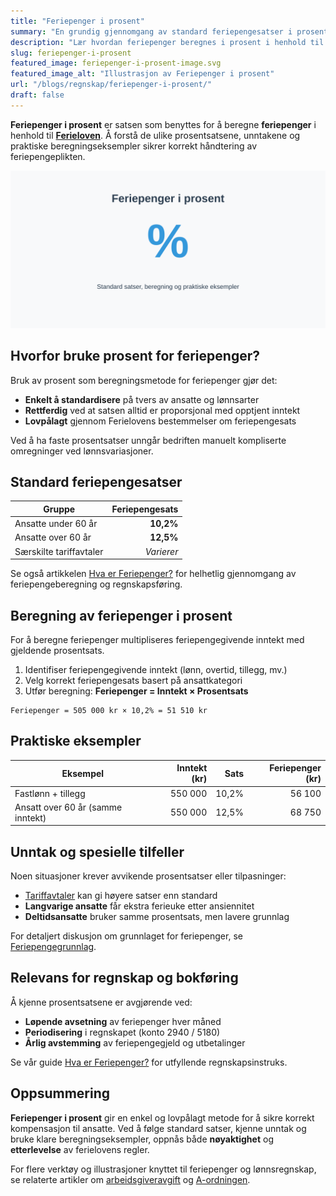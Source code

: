 ```yaml
---
title: "Feriepenger i prosent"
summary: "En grundig gjennomgang av standard feriepengesatser i prosent, beregningsmetodikk, unntak og praktiske eksempler for korrekt håndtering av feriepenger."
description: "Lær hvordan feriepenger beregnes i prosent i henhold til ferieloven. Få oversikt over standard satser, unntak og praktiske eksempler for korrekt regnskapsføring."
slug: feriepenger-i-prosent
featured_image: feriepenger-i-prosent-image.svg
featured_image_alt: "Illustrasjon av Feriepenger i prosent"
url: "/blogs/regnskap/feriepenger-i-prosent/"
draft: false
---
```


**Feriepenger i prosent** er satsen som benyttes for å beregne **feriepenger** i henhold til **[Ferieloven](/blogs/regnskap/ferieloven "Ferieloven – Lov om ferie av 29. april 1988 nr. 21")**. Å forstå de ulike prosentsatsene, unntakene og praktiske beregningseksempler sikrer korrekt håndtering av feriepengeplikten.

![Illustrasjon av Feriepenger i prosent](feriepenger-i-prosent-image.svg)

## Hvorfor bruke prosent for feriepenger?

Bruk av prosent som beregningsmetode for feriepenger gjør det:

* **Enkelt å standardisere** på tvers av ansatte og lønnsarter
* **Rettferdig** ved at satsen alltid er proporsjonal med opptjent inntekt
* **Lovpålagt** gjennom Ferielovens bestemmelser om feriepengesats

Ved å ha faste prosentsatser unngår bedriften manuelt kompliserte omregninger ved lønnsvariasjoner.

## Standard feriepengesatser

| Gruppe                           | Feriepengesats |
|----------------------------------|---------------:|
| Ansatte under 60 år              | **10,2%**      |
| Ansatte over 60 år               | **12,5%**      |
| Særskilte tariffavtaler          | *Varierer*     |

Se også artikkelen [Hva er Feriepenger?](/blogs/regnskap/hva-er-feriepenger "Hva er Feriepenger? En Guide til feriepengeberegning og regnskapsføring") for helhetlig gjennomgang av feriepengeberegning og regnskapsføring.

## Beregning av feriepenger i prosent

For å beregne feriepenger multipliseres feriepengegivende inntekt med gjeldende prosentsats.

1. Identifiser feriepengegivende inntekt (lønn, overtid, tillegg, mv.)
2. Velg korrekt feriepengesats basert på ansattkategori
3. Utfør beregning: **Feriepenger = Inntekt × Prosentsats**

```text
Feriepenger = 505 000 kr × 10,2% = 51 510 kr
```

## Praktiske eksempler

| Eksempel                         | Inntekt (kr) | Sats   | Feriepenger (kr) |
|----------------------------------|-------------:|-------:|-----------------:|
| Fastlønn + tillegg               |     550 000  | 10,2%  |          56 100  |
| Ansatt over 60 år (samme inntekt)|     550 000  | 12,5%  |          68 750  |

## Unntak og spesielle tilfeller

Noen situasjoner krever avvikende prosentsatser eller tilpasninger:

* [Tariffavtaler](/blogs/regnskap/tariff "Tariff i Norsk Regnskap") kan gi høyere satser enn standard
* **Langvarige ansatte** får ekstra ferieuke etter ansiennitet
* **Deltidsansatte** bruker samme prosentsats, men lavere grunnlag

For detaljert diskusjon om grunnlaget for feriepenger, se [Feriepengegrunnlag](/blogs/regnskap/feriepengegrunnlag "Feriepengegrunnlag: Grunnlag for beregning av feriepenger i Norge").

## Relevans for regnskap og bokføring

Å kjenne prosentsatsene er avgjørende ved:

* **Løpende avsetning** av feriepenger hver måned
* **Periodisering** i regnskapet (konto 2940 / 5180)
* **Årlig avstemming** av feriepengegjeld og utbetalinger

Se vår guide [Hva er Feriepenger?](/blogs/regnskap/hva-er-feriepenger "Hva er Feriepenger? En Guide til feriepengeberegning og regnskapsføring") for utfyllende regnskapsinstruks.

## Oppsummering

**Feriepenger i prosent** gir en enkel og lovpålagt metode for å sikre korrekt kompensasjon til ansatte. Ved å følge standard satser, kjenne unntak og bruke klare beregningseksempler, oppnås både **nøyaktighet** og **etterlevelse** av ferielovens regler.

For flere verktøy og illustrasjoner knyttet til feriepenger og lønnsregnskap, se relaterte artikler om [arbeidsgiveravgift](/blogs/regnskap/hva-er-arbeidsgiveravgift "Hva er Arbeidsgiveravgift? Satser, Beregning og Regnskapsføring") og [A-ordningen](/blogs/regnskap/hva-er-a-ordningen "Hva er A-ordningen? Rapportering, Frister og Praktisk Håndtering").
